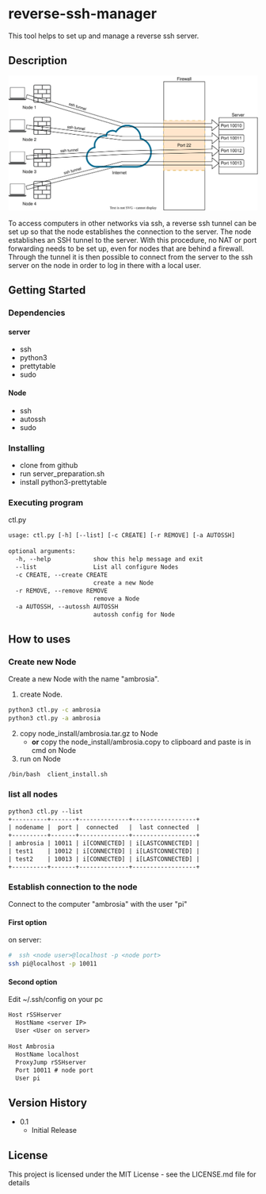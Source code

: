 # reverse-ssh-manager

This tool helps to set up and manage a reverse ssh server.  

## Description
<img src="./struct.drawio.svg">

To access computers in other networks via ssh, a reverse ssh tunnel can be set up so that the node establishes the connection to the server. 
The node establishes an SSH tunnel to the server. 
With this procedure, no NAT or port forwarding needs to be set up, even for nodes that are behind a firewall. 
Through the tunnel it is then possible to connect from the server to the ssh server on the node in order to log in there with a local user.

## Getting Started

### Dependencies

#### server 
   * ssh 
   * python3
   * prettytable
   * sudo 

#### Node
   * ssh    
   * autossh
   * sudo 


### Installing

* clone from github
* run server_preparation.sh 
* install python3-prettytable

### Executing program

ctl.py

```
usage: ctl.py [-h] [--list] [-c CREATE] [-r REMOVE] [-a AUTOSSH]

optional arguments:
  -h, --help            show this help message and exit
  --list                List all configure Nodes
  -c CREATE, --create CREATE
                        create a new Node
  -r REMOVE, --remove REMOVE
                        remove a Node
  -a AUTOSSH, --autossh AUTOSSH
                        autossh config for Node
```
## How to uses
### Create new Node
Create a new Node with the name "ambrosia".

1. create Node. 
```bash
python3 ctl.py -c ambrosia
python3 ctl.py -a ambrosia
```
2. copy node_install/ambrosia.tar.gz to Node
   -  **or** copy the node_install/ambrosia.copy to clipboard and paste is in cmd on Node 
3. run on Node 
```
/bin/bash  client_install.sh
```
### list all nodes
```
python3 ctl.py --list
+----------+-------+--------------+------------------+
| nodename |  port |  connected   |  last connected  |
+----------+-------+--------------+------------------+
| ambrosia | 10011 | i[CONNECTED] | i[LASTCONNECTED] |
| test1    | 10012 | i[CONNECTED] | i[LASTCONNECTED] |
| test2    | 10013 | i[CONNECTED] | i[LASTCONNECTED] |
+----------+-------+--------------+------------------+
```
### Establish connection to the node

Connect to the computer "ambrosia" with the user "pi" 

#### First option
on server: 
```bash
#  ssh <node user>@localhost -p <node port>
ssh pi@localhost -p 10011
```
#### Second option

Edit ~/.ssh/config on your pc
```
Host rSSHserver
  HostName <server IP>
  User <User on server>

Host Ambrosia
  HostName localhost 
  ProxyJump rSSHserver
  Port 10011 # node port
  User pi
```


## Version History

* 0.1
    * Initial Release

## License

This project is licensed under the MIT License - see the LICENSE.md file for details

